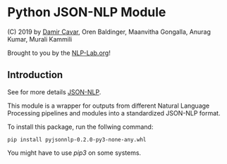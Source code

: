 # Python JSON-NLP Module

(C) 2019 by [Damir Cavar], Oren Baldinger, Maanvitha Gongalla, Anurag Kumar, Murali Kammili

Brought to you by the [NLP-Lab.org]!




## Introduction

See for more details [JSON-NLP].

This module is a wrapper for outputs from different Natural Language Processing pipelines and modules into a standardized JSON-NLP format.

To install this package, run the follwing command:

    pip install pyjsonnlp-0.2.0-py3-none-any.whl

You might have to use *pip3* on some systems.








[Damir Cavar]: http://damir.cavar.me/ "Damir Cavar"
[NLP-Lab.org]: http://nlp-lab.org/ "NLP-Lab.org"
[JSON-NLP]: https://github.com/dcavar/JSON-NLP "JSON-NLP"

